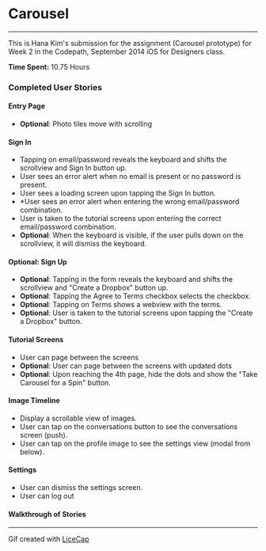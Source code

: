 # Carousel
---
This is Hana Kim's submission for the assignment (Carousel prototype) for Week 2 in the Codepath, September 2014 iOS for Designers class.


**Time Spent:** 10.75 Hours


### Completed User Stories

#### Entry Page
* **Optional**: Photo tiles move with scrolling

#### Sign In
* Tapping on email/password reveals the keyboard and shifts the scrollview and Sign In button up.
* User sees an error alert when no email is present or no password is present.
* User sees a loading screen upon tapping the Sign In button.
* *User sees an error alert when entering the wrong email/password combination.
* User is taken to the tutorial screens upon entering the correct email/password combination.
* **Optional**: When the keyboard is visible, if the user pulls down on the scrollview, it will dismiss the keyboard.


#### Optional: Sign Up
* **Optional**: Tapping in the form reveals the keyboard and  shifts the scrollview and "Create a Dropbox" button up.
* **Optional**: Tapping the Agree to Terms checkbox selects the checkbox.
* **Optional**: Tapping on Terms shows a webview with the terms.
* **Optional**: User is taken to the tutorial screens upon tapping the "Create a Dropbox" button.


#### Tutorial Screens
* User can page between the screens
* **Optional**: User can page between the screens with updated dots
* **Optional**: Upon reaching the 4th page, hide the dots and show the "Take Carousel for a Spin" button.


#### Image Timeline
* Display a scrollable view of images.
* User can tap on the conversations button to see the conversations screen (push).
* User can tap on the profile image to see the settings view (modal from below).


#### Settings
* User can dismiss the settings screen.
* User can log out

#### Walkthrough of Stories


***

Gif created with [LiceCap](http://www.cockos.com/licecap/)

